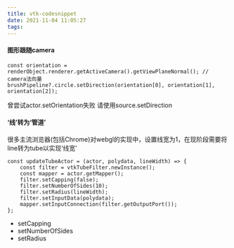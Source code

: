 ```yaml
---
title: vtk-codesnippet
date: 2021-11-04 11:05:27
tags:
---
```

#### 图形跟随camera
```
const orientation = renderObject.renderer.getActiveCamera().getViewPlaneNormal(); // camera法向量
brushPipeline?.circle.setDirection(orientation[0], orientation[1], orientation[2]);
```
曾尝试actor.setOrientation失败 请使用source.setDirection

#### ‘线’转为‘管道’
很多主流浏览器(包括Chrome)对webgl的实现中，设置线宽为1，在现阶段需要将line转为tube以实现‘线宽’
```
const updateTubeActor = (actor, polydata, lineWidth) => {
    const filter = vtkTubeFilter.newInstance();
    const mapper = actor.getMapper();
    filter.setCapping(false);
    filter.setNumberOfSides(10);
    filter.setRadius(lineWidth);
    filter.setInputData(polydata);
    mapper.setInputConnection(filter.getOutputPort());
};
```
+ setCapping
+ setNumberOfSides
+ setRadius